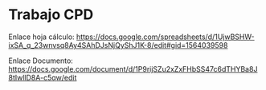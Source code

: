 # Trabajo CPD

Enlace hoja cálculo: https://docs.google.com/spreadsheets/d/1UjwBSHW-ixSA_q_23wnvsq8Ay4SAhDJsNjQyShJ1K-8/edit#gid=1564039598


Enlace Documento: https://docs.google.com/document/d/1P9rijSZu2xZxFHbSS47c6dTHYBa8J8tIwllD8A-c5qw/edit
